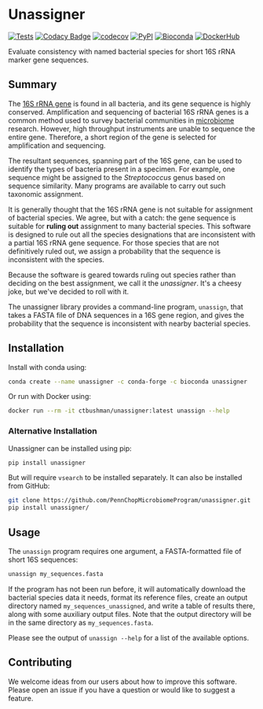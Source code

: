 # Unassigner

<!-- Begin badges -->
[![Tests](https://github.com/PennChopMicrobiomeProgram/unassigner/actions/workflows/pr.yml/badge.svg)](https://github.com/PennChopMicrobiomeProgram/unassigner/actions/workflows/pr.yml)
[![Codacy Badge](https://app.codacy.com/project/badge/Grade/9ee8fc7bc3e940bb812b35006e95937d)](https://app.codacy.com/gh/PennChopMicrobiomeProgram/unassigner/dashboard?utm_source=gh&utm_medium=referral&utm_content=&utm_campaign=Badge_grade)
[![codecov](https://codecov.io/gh/PennChopMicrobiomeProgram/unassigner/graph/badge.svg?token=LAFU84K088)](https://codecov.io/gh/PennChopMicrobiomeProgram/unassigner)
[![PyPI](https://badge.fury.io/py/unassigner.svg)](https://pypi.org/project/unassigner/)
[![Bioconda](https://anaconda.org/bioconda/unassigner/badges/downloads.svg)](https://anaconda.org/bioconda/unassigner/)
[![DockerHub](https://img.shields.io/docker/pulls/ctbushman/unassigner)](https://hub.docker.com/repository/docker/ctbushman/unassigner/)
<!-- End badges -->

Evaluate consistency with named bacterial species for short 16S rRNA
marker gene sequences.

## Summary

The [16S rRNA gene](https://en.wikipedia.org/wiki/16S_ribosomal_RNA)
is found in all bacteria, and its gene sequence is highly
conserved. Amplification and sequencing of bacterial 16S rRNA genes is
a common method used to survey bacterial communities in
[microbiome](https://en.wikipedia.org/wiki/Microbiota)
research. However, high throughput instruments are unable to sequence
the entire gene. Therefore, a short region of the gene is selected for
amplification and sequencing.

The resultant sequences, spanning part of the 16S gene, can be used to
identify the types of bacteria present in a specimen. For example, one
sequence might be assigned to the *Streptococcus* genus based on
sequence similarity. Many programs are available to carry out such
taxonomic assignment.

It is generally thought that the 16S rRNA gene is not suitable for
assignment of bacterial species. We agree, but with a catch: the gene
sequence is suitable for **ruling out** assignment to many bacterial
species. This software is designed to rule out all the species
designations that are inconsistent with a partial 16S rRNA gene
sequence. For those species that are not definitively ruled out, we
assign a probability that the sequence is inconsistent with the
species.

Because the software is geared towards ruling out species rather than
deciding on the best assignment, we call it the *unassigner*. It's a
cheesy joke, but we've decided to roll with it.

The unassigner library provides a command-line program, `unassign`,
that takes a FASTA file of DNA sequences in a 16S gene region, and
gives the probability that the sequence is inconsistent with nearby
bacterial species.

## Installation

Install with conda using:

```bash
conda create --name unassigner -c conda-forge -c bioconda unassigner
```

Or run with Docker using:

```bash
docker run --rm -it ctbushman/unassigner:latest unassign --help
```

### Alternative Installation

Unassigner can be installed using pip:

```bash
pip install unassigner
```

But will require ``vsearch`` to be installed separately. It can also be installed from GitHub:

```bash
git clone https://github.com/PennChopMicrobiomeProgram/unassigner.git
pip install unassigner/
```

## Usage

The `unassign` program requires one argument, a FASTA-formatted file
of short 16S sequences:

```bash
unassign my_sequences.fasta
```

If the program has not been run before, it will automatically download
the bacterial species data it needs, format its reference files,
create an output directory named `my_sequences_unassigned`, and write
a table of results there, along with some auxiliary output files. Note 
that the output directory will be in the same directory as `my_sequences.fasta`.

Please see the output of `unassign --help` for a list of the available
options.

## Contributing

We welcome ideas from our users about how to improve this
software. Please open an issue if you have a question or would like to
suggest a feature.
